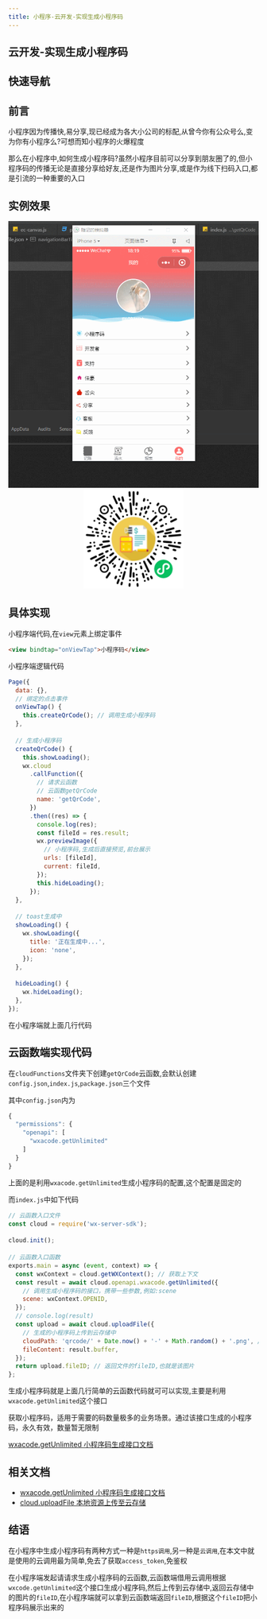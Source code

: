 ```yaml
---
title: 小程序-云开发-实现生成小程序码
---
```


## 云开发-实现生成小程序码

## 快速导航

<TOC />

## 前言

小程序因为传播快,易分享,现已经成为各大小公司的标配,从曾今你有公众号么,变为你有小程序么?可想而知小程序的火爆程度

那么在小程序中,如何生成小程序码?虽然小程序目前可以分享到朋友圈了的,但小程序码的传播无论是直接分享给好友,还是作为图片分享,或是作为线下扫码入口,都是引流的一种重要的入口

## 实例效果

<div align="center">
 <img class="medium-zoom lazy" loading="lazy" src="../images/cloud-create-small-code/01-demo.gif" alt="小程序-云开发" />
<img class="medium-zoom lazy" loading="lazy" width="200" height="200" src="../images/cloud-create-small-code/min-code.png" alt="" />
</div>

## 具体实现

小程序端代码,在`view`元素上绑定事件

```html
<view bindtap="onViewTap">小程序码</view>
```

小程序端逻辑代码

```js
Page({
  data: {},
  // 绑定的点击事件
  onViewTap() {
    this.createQrCode(); // 调用生成小程序码
  },

  // 生成小程序码
  createQrCode() {
    this.showLoading();
    wx.cloud
      .callFunction({
        // 请求云函数
        // 云函数getQrCode
        name: 'getQrCode',
      })
      .then((res) => {
        console.log(res);
        const fileId = res.result;
        wx.previewImage({
          // 小程序码,生成后直接预览,前台展示
          urls: [fileId],
          current: fileId,
        });
        this.hideLoading();
      });
  },

  // toast生成中
  showLoading() {
    wx.showLoading({
      title: '正在生成中...',
      icon: 'none',
    });
  },

  hideLoading() {
    wx.hideLoading();
  },
});
```

在小程序端就上面几行代码

## 云函数端实现代码

在`cloudFunctions`文件夹下创建`getQrCode`云函数,会默认创建`config.json`,`index.js`,`package.json`三个文件

其中`config.json`内为

```js
{
  "permissions": {
    "openapi": [
      "wxacode.getUnlimited"
    ]
  }
}
```

上面的是利用`wxacode.getUnlimited`生成小程序码的配置,这个配置是固定的

而`index.js`中如下代码

```js
// 云函数入口文件
const cloud = require('wx-server-sdk');

cloud.init();

// 云函数入口函数
exports.main = async (event, context) => {
  const wxContext = cloud.getWXContext(); // 获取上下文
  const result = await cloud.openapi.wxacode.getUnlimited({
    // 调用生成小程序码的接口，携带一些参数,例如:scene
    scene: wxContext.OPENID,
  });
  // console.log(result)
  const upload = await cloud.uploadFile({
    // 生成的小程序码上传到云存储中
    cloudPath: 'qrcode/' + Date.now() + '-' + Math.random() + '.png', // 生成的小程序码存储到云存储当中去，路径
    fileContent: result.buffer,
  });
  return upload.fileID; // 返回文件的fileID,也就是该图片
};
```

生成小程序码就是上面几行简单的云函数代码就可可以实现,主要是利用`wxacode.getUnlimited`这个接口

获取小程序码，适用于需要的码数量极多的业务场景。通过该接口生成的小程序码，永久有效，数量暂无限制

[wxacode.getUnlimited 小程序码生成接口文档](https://developers.weixin.qq.com/miniprogram/dev/api-backend/open-api/qr-code/wxacode.getUnlimited.html)

## 相关文档

- [wxacode.getUnlimited 小程序码生成接口文档](https://developers.weixin.qq.com/miniprogram/dev/api-backend/open-api/qr-code/wxacode.getUnlimited.html)
- [cloud.uploadFile 本地资源上传至云存储](https://developers.weixin.qq.com/miniprogram/dev/wxcloud/reference-sdk-api/storage/uploadFile/server.uploadFile.html)

## 结语

在小程序中生成小程序码有两种方式一种是`https调用`,另一种是`云调用`,在本文中就是使用的云调用最为简单,免去了获取`access_token`,免鉴权

在小程序端发起请请求生成小程序码的云函数,云函数端借用云调用根据`wxcode.getUnlimited`这个接口生成小程序码,然后上传到云存储中,返回云存储中的图片的`fileID`,在小程序端就可以拿到云函数端返回`fileID`,根据这个`fileID`把小程序码展示出来的

<footer-FooterLink :isShareLink="true" :isDaShang="true" />
<footer-FeedBack />
<footer-AvoidCopy />